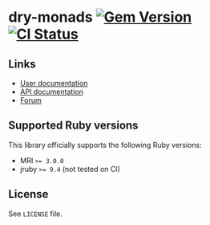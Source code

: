 <!--- this file is synced from dry-rb/template-gem project -->
[gem]: https://rubygems.org/gems/dry-monads
[actions]: https://github.com/dry-rb/dry-monads/actions

# dry-monads [![Gem Version](https://badge.fury.io/rb/dry-monads.svg)][gem] [![CI Status](https://github.com/dry-rb/dry-monads/workflows/ci/badge.svg)][actions]

## Links

* [User documentation](https://dry-rb.org/gems/dry-monads)
* [API documentation](http://rubydoc.info/gems/dry-monads)
* [Forum](https://discourse.dry-rb.org)

## Supported Ruby versions

This library officially supports the following Ruby versions:

* MRI `>= 3.0.0`
* jruby `>= 9.4` (not tested on CI)

## License

See `LICENSE` file.
